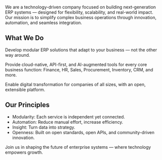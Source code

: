 We are a technology-driven company focused on building next-generation ERP systems — designed for flexibility, scalability, and real-world impact.
Our mission is to simplify complex business operations through innovation, automation, and seamless integration.

## What We Do

Develop modular ERP solutions that adapt to your business — not the other way around.

Provide cloud-native, API-first, and AI-augmented tools for every core business function: Finance, HR, Sales, Procurement, Inventory, CRM, and more.

Enable digital transformation for companies of all sizes, with an open, extensible platform.

## Our Principles

- Modularity: Each service is independent yet connected.
- Automation: Reduce manual effort, increase efficiency.
- Insight: Turn data into strategy.
- Openness: Built on open standards, open APIs, and community-driven innovation.

Join us in shaping the future of enterprise systems — where technology empowers growth.